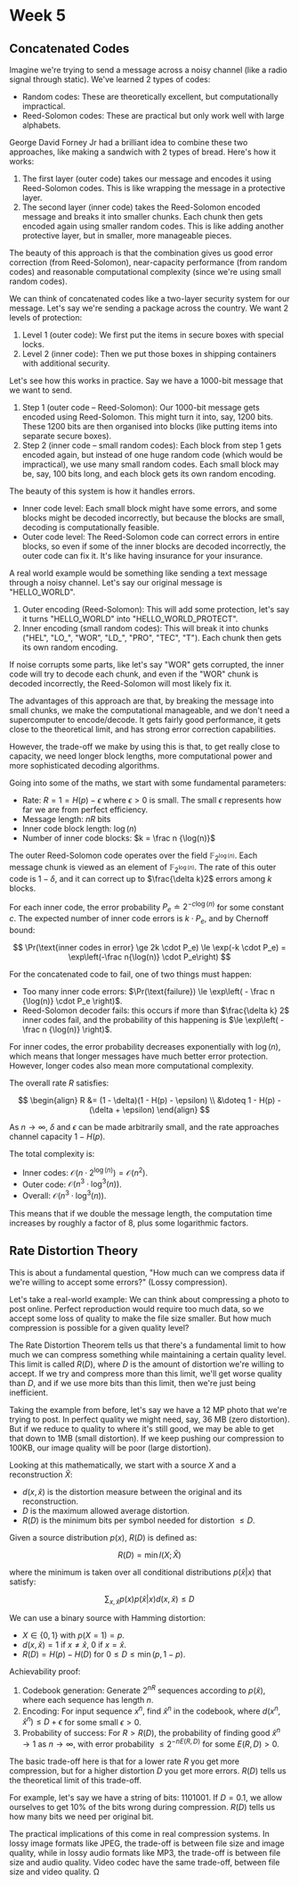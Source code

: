 # Week 5

## Concatenated Codes

Imagine we're trying to send a message across a noisy channel (like a radio signal through static). We've learned 2 types of codes:

- Random codes: These are theoretically excellent, but computationally impractical.
- Reed-Solomon codes: These are practical but only work well with large alphabets.

George David Forney Jr had a brilliant idea to combine these two approaches, like making a sandwich with 2 types of bread. Here's how it works:

1. The first layer (outer code) takes our message and encodes it using Reed-Solomon codes. This is like wrapping the message in a protective layer.
2. The second layer (inner code) takes the Reed-Solomon encoded message and breaks it into smaller chunks. Each chunk then gets encoded again using smaller random codes. This is like adding another protective layer, but in smaller, more manageable pieces.

The beauty of this approach is that the combination gives us good error correction (from Reed-Solomon), near-capacity performance (from random codes) and reasonable computational complexity (since we're using small random codes).

We can think of concatenated codes like a two-layer security system for our message. Let's say we're sending a package across the country. We want 2 levels of protection:

1. Level 1 (outer code): We first put the items in secure boxes with special locks.
2. Level 2 (inner code): Then we put those boxes in shipping containers with additional security.

Let's see how this works in practice. Say we have a 1000-bit message that we want to send.

1. Step 1 (outer code – Reed-Solomon): Our 1000-bit message gets encoded using Reed-Solomon. This might turn it into, say, 1200 bits. These 1200 bits are then organised into blocks (like putting items into separate secure boxes).
2. Step 2 (inner code – small random codes): Each block from step 1 gets encoded again, but instead of one huge random code (which would be impractical), we use many small random codes. Each small block may be, say, 100 bits long, and each block gets its own random encoding.

The beauty of this system is how it handles errors.

- Inner code level: Each small block might have some errors, and some blocks might be decoded incorrectly, but because the blocks are small, decoding is computationally feasible.
- Outer code level: The Reed-Solomon code can correct errors in entire blocks, so even if some of the inner blocks are decoded incorrectly, the outer code can fix it. It's like having insurance for your insurance.

A real world example would be something like sending a text message through a noisy channel. Let's say our original message is "HELLO_WORLD".

1. Outer encoding (Reed-Solomon): This will add some protection, let's say it turns "HELLO_WORLD" into "HELLO_WORLD_PROTECT".
2. Inner encoding (small random codes): This will break it into chunks ("HEL", "LO_", "WOR", "LD_", "PRO", "TEC", "T"). Each chunk then gets its own random encoding.

If noise corrupts some parts, like let's say "WOR" gets corrupted, the inner code will try to decode each chunk, and even if the "WOR" chunk is decoded incorrectly, the Reed-Solomon will most likely fix it.

The advantages of this approach are that, by breaking the message into small chunks, we make the computational manageable, and we don't need a supercomputer to encode/decode. It gets fairly good performance, it gets close to the theoretical limit, and has strong error correction capabilities.

However, the trade-off we make by using this is that, to get really close to capacity, we need longer block lengths, more computational power and more sophisticated decoding algorithms.

Going into some of the maths, we start with some fundamental parameters:

- Rate: $R = 1 = H(p) - \epsilon$ where $\epsilon > 0$ is small. The small $\epsilon$ represents how far we are from perfect efficiency.
- Message length: $nR$ bits
- Inner code block length: $\log(n)$
- Number of inner code blocks: $k = \frac n {\log(n)}$

The outer Reed-Solomon code operates over the field $\mathbb F_{2^{\log(n)}}$. Each message chunk is viewed as an element of $\mathbb F_{2^{\log(n)}}$. The rate of this outer code is $1 - \delta$, and it can correct up to $\frac{\delta k}2$ errors among $k$ blocks.

For each inner code, the error probability $P_e \doteq 2^{-c \log(n)}$ for some constant $c$. The expected number of inner code errors is $k \cdot P_e$, and by Chernoff bound:

$$
\Pr(\text{inner codes in error} \ge 2k \cdot P_e) \le \exp(-k \cdot P_e) = \exp\left(-\frac n{\log(n)} \cdot P_e\right)
$$

For the concatenated code to fail, one of two things must happen:

- Too many inner code errors: $\Pr(\text{failure}) \le \exp\left( - \frac n {\log(n)} \cdot P_e \right)$.
- Reed-Solomon decoder fails: this occurs if more than $\frac{\delta k} 2$ inner codes fail, and the probability of this happening is $\le \exp\left( -\frac n {\log(n)} \right)$.

For inner codes, the error probability decreases exponentially with $\log(n)$, which means that longer messages have much better error protection. However, longer codes also mean more computational complexity.

The overall rate $R$ satisfies:

$$
\begin{align}
R &= (1 - \delta)(1 - H(p) - \epsilon) \\
&\doteq 1 - H(p) - (\delta + \epsilon)
\end{align}
$$

As $n \to \infty$, $\delta$ and $\epsilon$ can be made arbitrarily small, and the rate approaches channel capacity $1 - H(p)$.

The total complexity is:

- Inner codes: $\mathcal O\left( n\cdot 2^{\log(n)} \right) = \mathcal O(n^2)$.
- Outer code: $\mathcal O \left( n^3 \cdot \log^3(n) \right)$.
- Overall: $\mathcal O \left( n^3 \cdot \log^3(n) \right)$.

This means that if we double the message length, the computation time increases by roughly a factor of 8, plus some logarithmic factors.

## Rate Distortion Theory

This is about a fundamental question, "How much can we compress data if we're willing to accept some errors?" (Lossy compression).

Let's take a real-world example: We can think about compressing a photo to post online. Perfect reproduction would require too much data, so we accept some loss of quality to make the file size smaller. But how much compression is possible for a given quality level?

The Rate Distortion Theorem tells us that there's a fundamental limit to how much we can compress something while maintaining a certain quality level. This limit is called $R(D)$, where $D$ is the amount of distortion we're willing to accept. If we try and compress more than this limit, we'll get worse quality than $D$, and if we use more bits than this limit, then we're just being inefficient.

Taking the example from before, let's say we have a 12 MP photo that we're trying to post. In perfect quality we might need, say, 36 MB (zero distortion). But if we reduce to quality to where it's still good, we may be able to get that down to 1MB (small distortion). If we keep pushing our compression to 100KB, our image quality will be poor (large distortion).

Looking at this mathematically, we start with a source $X$ and a reconstruction $\hat X$:

- $d(x, \hat x)$ is the distortion measure between the original and its reconstruction.
- $D$ is the maximum allowed average distortion.
- $R(D)$ is the minimum bits per symbol needed for distortion $\le D$.

Given a source distribution $p(x)$, $R(D)$ is defined as:

$$
R(D) = \min I(X;\hat X)
$$

where the minimum is taken over all conditional distributions $p(\hat x | x)$ that satisfy:

$$
\sum_{x, \hat x} p(x) p(\hat x|x) d(x, \hat x) \le D
$$

We can use a binary source with Hamming distortion:

- $X \in \{0,1\}$ with $p(X=1) = p$.
- $d(x, \hat x) = 1$ if $x \ne \hat x$, 0 if $x = \hat x$.
- $R(D) = H(p) - H(D)$ for $0 \le D \le \min(p, 1-p)$.

Achievability proof:

1. Codebook generation: Generate $2^{nR}$ sequences according to $p(\hat x)$, where each sequence has length $n$.
2. Encoding: For input sequence $x^n$, find $\hat x^n$ in the codebook, where $d(x^n, \hat x^n) \le D + \epsilon$ for some small $\epsilon > 0$.
3. Probability of success: For $R > R(D)$, the probability of finding good $\hat x^n \to 1$ as $n \to \infty$, with error probability $\le 2^{-nE(R, D)}$ for some $E(R,D) > 0$.

The basic trade-off here is that for a lower rate $R$ you get more compression, but for a higher distortion $D$ you get more errors. $R(D)$ tells us the theoretical limit of this trade-off.

For example, let's say we have a string of bits: 1101001. If $D = 0.1$, we allow ourselves to get 10% of the bits wrong during compression. $R(D)$ tells us how many bits we need per original bit.

The practical implications of this come in real compression systems. In lossy image formats like JPEG, the trade-off is between file size and image quality, while in lossy audio formats like MP3, the trade-off is between file size and audio quality. Video codec have the same trade-off, between file size and video quality.
Ω
